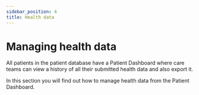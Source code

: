 ```yaml
---
sidebar_position: 4
title: Health data
---
```

# Managing health data

All patients in the patient database have a Patient Dashboard where care teams can view a history of all their submitted health data and also export it.

In this section you will find out how to manage health data from the Patient Dashboard.
